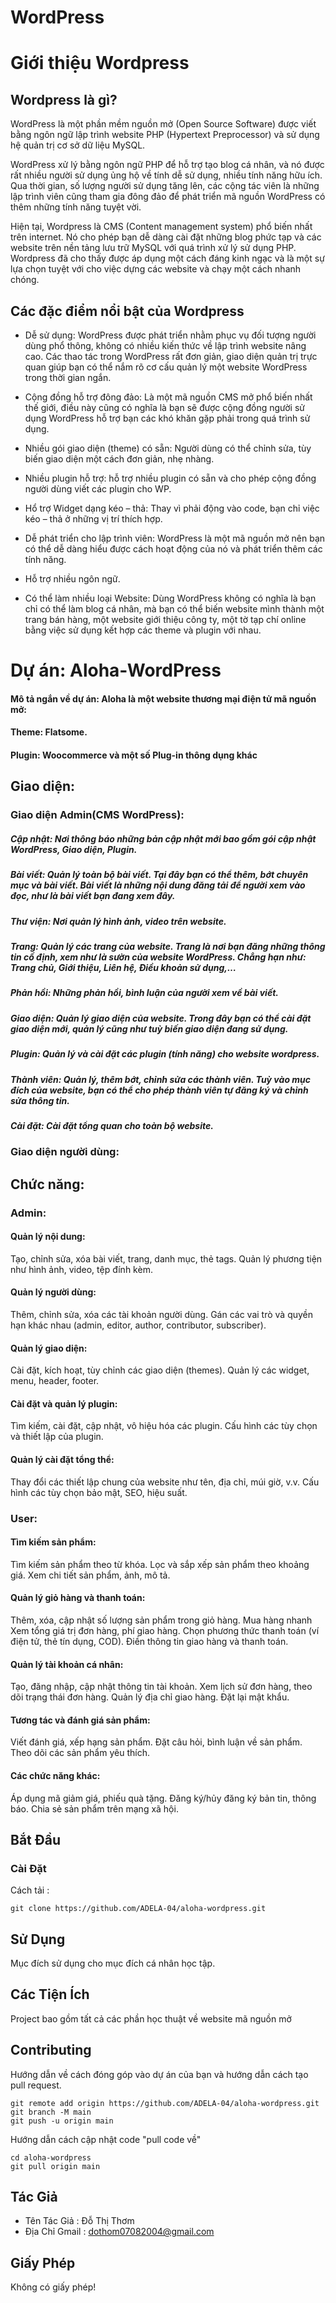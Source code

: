 # WordPress
# Giới thiệu Wordpress

## Wordpress là gì?
WordPress là một phần mềm nguồn mở (Open Source Software) được viết bằng ngôn ngữ lập trình website PHP (Hypertext Preprocessor) và sử dụng hệ quản trị cơ sở dữ liệu MySQL.

WordPress xử lý bằng ngôn ngữ PHP để hỗ trợ tạo blog cá nhân, và nó được rất nhiều người sử dụng ủng hộ về tính dễ sử dụng, nhiều tính năng hữu ích. Qua thời gian, số lượng người sử dụng tăng lên, các cộng tác viên là những lập trình viên cũng tham gia đông đảo để phát triển mã nguồn WordPress có thêm những tính năng tuyệt vời.

Hiện tại, Wordpress là CMS (Content management system) phổ biến nhất trên internet. Nó cho phép bạn dễ dàng cài đặt những blog phức tạp và các website trên nền tảng lưu trữ MySQL với quá trình xử lý sử dụng PHP. Wordpress đã cho thấy được áp dụng một cách đáng kinh ngạc và là một sự lựa chọn tuyệt với cho việc dựng các website và chạy một cách nhanh chóng.


## Các đặc điểm nổi bật của Wordpress
- Dễ sử dụng: WordPress được phát triển nhằm phục vụ đối tượng người dùng phổ thông, không có nhiều kiến thức về lập trình website nâng cao. Các thao tác trong WordPress rất đơn giản, giao diện quản trị trực quan giúp bạn có thể nắm rõ cơ cấu quản lý một website WordPress trong thời gian ngắn.

- Cộng đồng hỗ trợ đông đảo: Là một mã nguồn CMS mở phổ biến nhất thế giới, điều này cũng có nghĩa là bạn sẽ được cộng đồng người sử dụng WordPress hỗ trợ bạn các khó khăn gặp phải trong quá trình sử dụng.

- Nhiều gói giao diện (theme) có sẵn: Người dùng có thể chỉnh sửa, tùy biến giao diện một cách đơn giản, nhẹ nhàng.

- Nhiều plugin hỗ trợ: hỗ trợ nhiều plugin có sẵn và cho phép cộng đồng người dùng viết các plugin cho WP.

- Hổ trợ Widget dạng kéo – thả: Thay vì phải động vào code, bạn chỉ việc kéo – thả ở những vị trí thích hợp.

- Dễ phát triển cho lập trình viên: WordPress là một mã nguồn mở nên bạn có thể dễ dàng hiểu được cách hoạt động của nó và phát triển thêm các tính năng.

- Hỗ trợ nhiều ngôn ngữ.

- Có thể làm nhiều loại Website: Dùng WordPress không có nghĩa là bạn chỉ có thể làm blog cá nhân, mà bạn có thể biến website mình thành một trang bán hàng, một website giới thiệu công ty, một tờ tạp chí online bằng việc sử dụng kết hợp các theme và plugin với nhau.



# Dự án: Aloha-WordPress


#### Mô tả ngắn về dự án: Aloha là một website thương mại điện tử mã nguồn mở:
#### Theme: Flatsome.
#### Plugin: Woocommerce và một số Plug-in thông dụng khác

## Giao diện: 
### Giao diện Admin(CMS WordPress): 
##### Cập nhật: Nơi thông báo những bản cập nhật mới bao gồm gói cập nhật WordPress, Giao diện, Plugin.
##### Bài viết: Quản lý toàn bộ bài viết. Tại đây bạn có thể thêm, bớt chuyên mục và bài viết. Bài viết là những nội dung đăng tải để người xem vào đọc, như là bài viết bạn đang xem đây.
##### Thư viện: Nơi quản lý hình ảnh, video trên website.
##### Trang: Quản lý các trang của website. Trang là nơi bạn đăng những thông tin cố định, xem như là sườn của website WordPress. Chẳng hạn như: Trang chủ, Giới thiệu, Liên hệ, Điều khoản sử dụng,…
##### Phản hồi: Những phản hồi, bình luận của người xem về bài viết.
##### Giao diện: Quản lý giao diện của website. Trong đây bạn có thể cài đặt giao diện mới, quản lý cũng như tuỳ biến giao diện đang sử dụng.
##### Plugin: Quản lý và cài đặt các plugin (tính năng) cho website wordpress.
##### Thành viên: Quản lý, thêm bớt, chỉnh sửa các thành viên. Tuỳ vào mục đích của website, bạn có thể cho phép thành viên tự đăng ký và chỉnh sửa thông tin.
##### Cài đặt: Cài đặt tổng quan cho toàn bộ website.


### Giao diện người dùng: 


## Chức năng: 
### Admin: 
#### Quản lý nội dung:
Tạo, chỉnh sửa, xóa bài viết, trang, danh mục, thẻ tags.
Quản lý phương tiện như hình ảnh, video, tệp đính kèm.
#### Quản lý người dùng:
Thêm, chỉnh sửa, xóa các tài khoản người dùng.
Gán các vai trò và quyền hạn khác nhau (admin, editor, author, contributor, subscriber).
#### Quản lý giao diện:
Cài đặt, kích hoạt, tùy chỉnh các giao diện (themes).
Quản lý các widget, menu, header, footer.
#### Cài đặt và quản lý plugin:
Tìm kiếm, cài đặt, cập nhật, vô hiệu hóa các plugin.
Cấu hình các tùy chọn và thiết lập của plugin.
#### Quản lý cài đặt tổng thể:
Thay đổi các thiết lập chung của website như tên, địa chỉ, múi giờ, v.v.
Cấu hình các tùy chọn bảo mật, SEO, hiệu suất.


### User: 
#### Tìm kiếm sản phẩm:
Tìm kiếm sản phẩm theo từ khóa.
Lọc và sắp xếp sản phẩm theo khoảng giá.
Xem chi tiết sản phẩm, ảnh, mô tả.
#### Quản lý giỏ hàng và thanh toán:
Thêm, xóa, cập nhật số lượng sản phẩm trong giỏ hàng.
Mua hàng nhanh
Xem tổng giá trị đơn hàng, phí giao hàng.
Chọn phương thức thanh toán (ví điện tử, thẻ tín dụng, COD).
Điền thông tin giao hàng và thanh toán.
#### Quản lý tài khoản cá nhân:
Tạo, đăng nhập, cập nhật thông tin tài khoản.
Xem lịch sử đơn hàng, theo dõi trạng thái đơn hàng.
Quản lý địa chỉ giao hàng.
Đặt lại mật khẩu.
#### Tương tác và đánh giá sản phẩm:
Viết đánh giá, xếp hạng sản phẩm.
Đặt câu hỏi, bình luận về sản phẩm.
Theo dõi các sản phẩm yêu thích.
#### Các chức năng khác:
Áp dụng mã giảm giá, phiếu quà tặng.
Đăng ký/hủy đăng ký bản tin, thông báo.
Chia sẻ sản phẩm trên mạng xã hội.

## Bắt Đầu

### Cài Đặt
Cách tải :
```
git clone https://github.com/ADELA-04/aloha-wordpress.git
```

## Sử Dụng

Mục đích sử dụng cho mục đích cá nhân học tập.

## Các Tiện Ích

Project bao gồm tất cả các phần học thuật về website mã nguồn mở

## Contributing

Hướng dẫn về cách đóng góp vào dự án của bạn và hướng dẫn cách tạo pull request.
```
git remote add origin https://github.com/ADELA-04/aloha-wordpress.git
git branch -M main
git push -u origin main
```

Hướng dẫn cách cập nhật code "pull code về"
```
cd aloha-wordpress
git pull origin main
```

## Tác Giả

- Tên Tác Giả : Đỗ Thị Thơm
- Địa Chỉ Gmail : dothom07082004@gmail.com

## Giấy Phép

Không có giấy phép!









